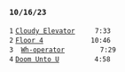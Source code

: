 ### `10/16/23`
`1` [`Cloudy Elevator`](cloudy-elevator.mp3)     `7:33`  
`2` [`Floor 4`](floor-4.mp3)          `10:46`  
`3` [`Wh-operator`](wh-operator.mp3)       `7:29`  
`4` [`Doom Unto U`](doom-unto-u.mp3)       `4:58`
